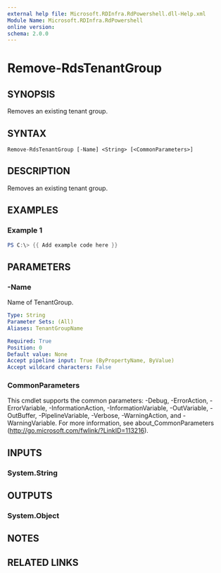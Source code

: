 ```yaml
---
external help file: Microsoft.RDInfra.RdPowershell.dll-Help.xml
Module Name: Microsoft.RDInfra.RdPowershell
online version:
schema: 2.0.0
---
```


# Remove-RdsTenantGroup

## SYNOPSIS
Removes an existing tenant group.

## SYNTAX

```
Remove-RdsTenantGroup [-Name] <String> [<CommonParameters>]
```

## DESCRIPTION
Removes an existing tenant group.

## EXAMPLES

### Example 1
```powershell
PS C:\> {{ Add example code here }}
```


## PARAMETERS

### -Name
Name of TenantGroup.

```yaml
Type: String
Parameter Sets: (All)
Aliases: TenantGroupName

Required: True
Position: 0
Default value: None
Accept pipeline input: True (ByPropertyName, ByValue)
Accept wildcard characters: False
```

### CommonParameters
This cmdlet supports the common parameters: -Debug, -ErrorAction, -ErrorVariable, -InformationAction, -InformationVariable, -OutVariable, -OutBuffer, -PipelineVariable, -Verbose, -WarningAction, and -WarningVariable. For more information, see about_CommonParameters (http://go.microsoft.com/fwlink/?LinkID=113216).

## INPUTS

### System.String

## OUTPUTS

### System.Object
## NOTES

## RELATED LINKS
